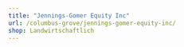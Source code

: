 ```yaml
---
title: "Jennings-Gomer Equity Inc"
url: /columbus-grove/jennings-gomer-equity-inc/
shop: Landwirtschaftlich
---
```

